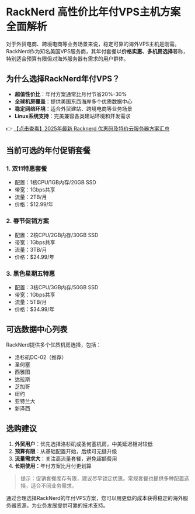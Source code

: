 # RackNerd 高性价比年付VPS主机方案全面解析

对于外贸电商、跨境电商等业务场景来说，稳定可靠的海外VPS主机是刚需。RackNerd作为知名美国VPS服务商，其年付套餐以**价格实惠、多机房选择**著称，特别适合预算有限但对海外服务器有需求的用户群体。

## 为什么选择RackNerd年付VPS？

- **超值性价比**：年付方案通常比月付节省20%-30%
- **全球机房覆盖**：提供美国东西海岸多个优质数据中心
- **稳定网络环境**：适合外贸建站、跨境电商等业务场景
- **Linux系统支持**：完美兼容各类建站环境和开发需求

👉 [【点击查看】2025年最新 Racknerd 优惠码及特价云服务器方案汇总](https://bit.ly/Rack_Nerd)

## 当前可选的年付促销套餐

### 1. 双11特惠套餐
- 配置：1核CPU/1GB内存/20GB SSD
- 带宽：1Gbps共享
- 流量：2TB/月
- 价格：$12.99/年

### 2. 春节促销方案
- 配置：2核CPU/2GB内存/30GB SSD
- 带宽：1Gbps共享
- 流量：3TB/月
- 价格：$24.99/年

### 3. 黑色星期五特惠
- 配置：3核CPU/3GB内存/50GB SSD
- 带宽：1Gbps共享
- 流量：5TB/月
- 价格：$34.99/年

## 可选数据中心列表

RackNerd提供多个优质机房选择，包括：
- 洛杉矶DC-02（推荐）
- 圣何塞
- 西雅图
- 达拉斯
- 芝加哥
- 纽约
- 亚特兰大
- 新泽西

## 选购建议

1. **外贸用户**：优先选择洛杉矶或圣何塞机房，中美延迟相对较低
2. **预算有限**：从基础配置开始，后续可无缝升级
3. **流量需求大**：关注高流量套餐，避免超额费用
4. **长期使用**：年付方案比月付更划算

> 提示：促销套餐库存有限，建议尽早锁定优惠。常规套餐也提供多种配置选择，适合不同业务需求。

通过合理选择RackNerd的年付VPS方案，您可以用更低的成本获得稳定的海外服务器资源，为业务发展提供可靠的技术支持。